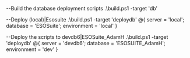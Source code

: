 
--Build the database deployment scripts
.\build.ps1 -target 'db' 

--Deploy (local)|Esosuite
.\build.ps1 -target 'deploydb' @{ server = 'local'; database = 'ESOSuite'; environment = 'local' }

--Deploy the scripts to devdb6|ESOSuite_AdamH
.\build.ps1 -target 'deploydb' @{ server = 'devdb6'; database = 'ESOSUITE_AdamH'; environment = 'dev' }
